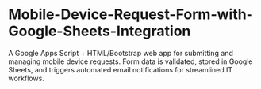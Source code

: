 # Mobile-Device-Request-Form-with-Google-Sheets-Integration
A Google Apps Script + HTML/Bootstrap web app for submitting and managing mobile device requests. Form data is validated, stored in Google Sheets, and triggers automated email notifications for streamlined IT workflows.
